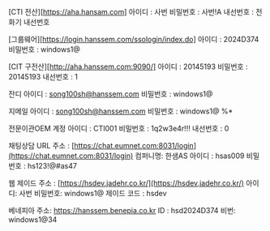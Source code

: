 [CTI 전산][https://aha.hansam.com]
아이디 : 사번
비밀번호 : 사번!A
내선번호 : 전화기 내선번호

[그룹웨어][https://login.hanssem.com/ssologin/index.do]
아이디 : 2024D374
비밀번호 : windows1@

[CIT 구전산][http://aha.hanssem.com:9090/]
아이디 : 20145193
비밀번호 : 20145193
내선번호 : 1

잔디
아이디 : song100sh@hanssem.com
비밀번호 : windows1@

지메일
아이디 : song100sh@hanssem.com
비밀번호 : windows1@
%*

전문이관OEM 계정
아이디 : CTI001
비밀번호 : 1q2w3e4r!!!
내선번호 : 0

채팅상담 URL 주소 : [https://chat.eumnet.com:8031/login](https://chat.eumnet.com:8031/login) 
컴퍼니명: 한샘AS 
아이디 : hsas009 
비밀번호 : hs123!@#as47

웹 제이드 
주소 : [https://hsdev.jadehr.co.kr/](https://hsdev.jadehr.co.kr/)
아이디: 사번
비밀번호: windows1@
제이드 코드 : hsdev

베네피아
주소: https://hanssem.benepia.co.kr
ID : hsd2024D374
비번: windows1@34

